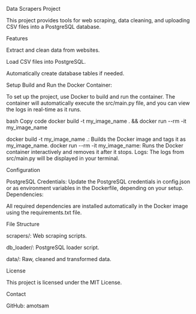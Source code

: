 Data Scrapers Project

This project provides tools for web scraping, data cleaning, and uploading CSV files into a PostgreSQL database.

Features

Extract and clean data from websites.

Load CSV files into PostgreSQL.

Automatically create database tables if needed.

Setup
Build and Run the Docker Container:

To set up the project, use Docker to build and run the container. The container will automatically execute the src/main.py file, and you can view the logs in real-time as it runs.

bash
Copy code
docker build -t my_image_name . && docker run --rm -it my_image_name

docker build -t my_image_name .: Builds the Docker image and tags it as my_image_name.
docker run --rm -it my_image_name: Runs the Docker container interactively and removes it after it stops.
Logs: The logs from src/main.py will be displayed in your terminal.

Configuration

PostgreSQL Credentials:
Update the PostgreSQL credentials in config.json or as environment variables in the Dockerfile, depending on your setup.
Dependencies:

All required dependencies are installed automatically in the Docker image using the requirements.txt file.

File Structure

scrapers/: Web scraping scripts.

db_loader/: PostgreSQL loader script.

data/: Raw, cleaned and transformed data.

License

This project is licensed under the MIT License.

Contact

GitHub: amotsam
